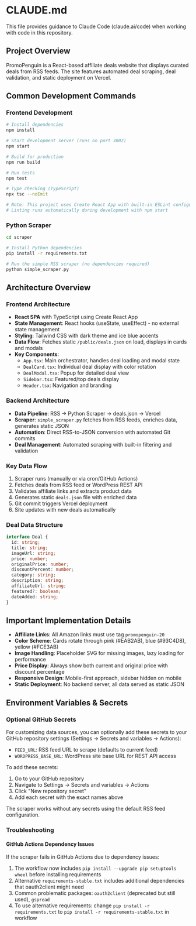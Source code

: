 # CLAUDE.md

This file provides guidance to Claude Code (claude.ai/code) when working with code in this repository.

## Project Overview

PromoPenguin is a React-based affiliate deals website that displays curated deals from RSS feeds. The site features automated deal scraping, deal validation, and static deployment on Vercel.

## Common Development Commands

### Frontend Development
```bash
# Install dependencies
npm install

# Start development server (runs on port 3002)
npm start

# Build for production
npm run build

# Run tests
npm test

# Type checking (TypeScript)
npx tsc --noEmit

# Note: This project uses Create React App with built-in ESLint configuration
# Linting runs automatically during development with npm start
```

### Python Scraper
```bash
cd scraper

# Install Python dependencies
pip install -r requirements.txt

# Run the simple RSS scraper (no dependencies required)
python simple_scraper.py
```

## Architecture Overview

### Frontend Architecture
- **React SPA** with TypeScript using Create React App
- **State Management**: React hooks (useState, useEffect) - no external state management
- **Styling**: Tailwind CSS with dark theme and ice blue accents
- **Data Flow**: Fetches static `/public/deals.json` on load, displays in cards and modals
- **Key Components**:
  - `App.tsx`: Main orchestrator, handles deal loading and modal state
  - `DealCard.tsx`: Individual deal display with color rotation
  - `DealModal.tsx`: Popup for detailed deal view
  - `Sidebar.tsx`: Featured/top deals display
  - `Header.tsx`: Navigation and branding

### Backend Architecture
- **Data Pipeline**: RSS → Python Scraper → deals.json → Vercel
- **Scraper**: `simple_scraper.py` fetches from RSS feeds, enriches data, generates static JSON
- **Automation**: Direct RSS-to-JSON conversion with automated Git commits
- **Deal Management**: Automated scraping with built-in filtering and validation

### Key Data Flow
1. Scraper runs (manually or via cron/GitHub Actions)
2. Fetches deals from RSS feed or WordPress REST API
3. Validates affiliate links and extracts product data
4. Generates static `deals.json` file with enriched data
5. Git commit triggers Vercel deployment
6. Site updates with new deals automatically

### Deal Data Structure
```typescript
interface Deal {
  id: string;
  title: string;
  imageUrl: string;
  price: number;
  originalPrice: number;
  discountPercent: number;
  category: string;
  description: string;
  affiliateUrl: string;
  featured?: boolean;
  dateAdded: string;
}
```

## Important Implementation Details

- **Affiliate Links**: All Amazon links must use tag `promopenguin-20`
- **Color Scheme**: Cards rotate through pink (#EAB2AB), blue (#93C4D8), yellow (#FCE3AB)
- **Image Handling**: Placeholder SVG for missing images, lazy loading for performance
- **Price Display**: Always show both current and original price with discount percentage
- **Responsive Design**: Mobile-first approach, sidebar hidden on mobile
- **Static Deployment**: No backend server, all data served as static JSON

## Environment Variables & Secrets

### Optional GitHub Secrets
For customizing data sources, you can optionally add these secrets to your GitHub repository settings (Settings → Secrets and variables → Actions):

- `FEED_URL`: RSS feed URL to scrape (defaults to current feed)
- `WORDPRESS_BASE_URL`: WordPress site base URL for REST API access

To add these secrets:
1. Go to your GitHub repository
2. Navigate to Settings → Secrets and variables → Actions
3. Click "New repository secret"
4. Add each secret with the exact names above

The scraper works without any secrets using the default RSS feed configuration.

### Troubleshooting

#### GitHub Actions Dependency Issues
If the scraper fails in GitHub Actions due to dependency issues:
1. The workflow now includes `pip install --upgrade pip setuptools wheel` before installing requirements
2. Alternative `requirements-stable.txt` includes additional dependencies that oauth2client might need
3. Common problematic packages: `oauth2client` (deprecated but still used), `gspread`
4. To use alternative requirements: change `pip install -r requirements.txt` to `pip install -r requirements-stable.txt` in workflow